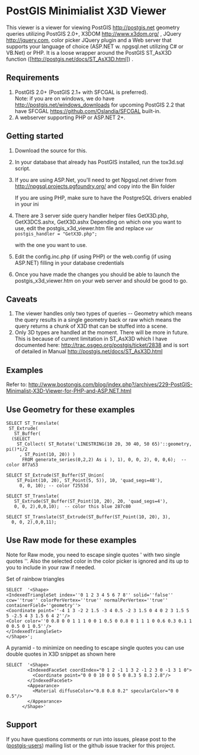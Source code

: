 PostGIS Minimialist X3D Viewer 
================
This viewer is a viewer for viewing PostGIS http://postgis.net geometry queries utilizing PostGIS 2.0+,
 X3DOM http://www.x3dom.org/
, JQuery http://jquery.com, color picker JQuery plugin and a Web server that supports your language of choice (ASP.NET w. npgsql.net utilizing C# or VB.Net)
or PHP.  It is a loose wrapper around the PostGIS ST_AsX3D function ([http://postgis.net/docs/ST_AsX3D.html]) .

Requirements
--------------
 1. PostGIS 2.0+ (PostGIS 2.1+ with SFCGAL is preferred).  
    Note: if you are on windows, we do have http://postgis.net/windows_downloads for upcoming PostGIS 2.2
	that have SFCGAL https://github.com/Oslandia/SFCGAL built-in.
 2. A webserver supporting PHP or ASP.NET 2+.
 
Getting started
---------------
 1. Download the source for this.
 2. In your database that already has PostGIS installed, run the tox3d.sql script.
 3. If you are using ASP.Net, you'll need to get Npgsql.net driver 
    from http://npgsql.projects.pgfoundry.org/ and copy into the Bin folder

	If you are using PHP, make sure to have the PostgreSQL drivers enabled in your ini
 4. There are 3 server side query handler helper files GetX3D.php, GetX3DCS.ashx, GetX3D.ashx
    Depending on which one you want to use, edit the postgis_x3d_viewer.htm file and replace 
	``var postgis_handler = "GetX3D.php";``  
	 
	 with the one you want to use.
	
 5. Edit the config.inc.php (if using PHP) or the web.config (if using ASP.NET) filling in your database credentials
 6. Once you have made the changes you should be able to launch the postgis_x3d_viewer.htm on your web server and should be good to go.

Caveats
--------------- 
 1. The viewer handles only two types of queries -- Geometry which means the query results in a single geometry back
    or raw  which means the query returns a chunk of X3D that can be stuffed into a scene.
 2. Only 3D types are handled at the moment.  There will be more in future.  This is because of current limitation in ST_AsX3D
    which I have documented here: http://trac.osgeo.org/postgis/ticket/2838 and is sort of detailed in Manual
	http://postgis.net/docs/ST_AsX3D.html
	
Examples
----------
Refer to: http://www.bostongis.com/blog/index.php?/archives/229-PostGIS-Minimalist-X3D-Viewer-for-PHP-and-ASP.NET.html

Use Geometry for these examples
--------------------------------
```
SELECT ST_Translate(
 ST_Extrude(
   ST_Buffer(
  (SELECT 
    ST_Collect( ST_Rotate('LINESTRING(10 20, 30 40, 50 65)'::geometry, pi()*i/2
     , ST_Point(10, 20)) ) 
      FROM generate_series(0,2,2) As i ), 1), 0, 0, 2), 0, 0,6);  --color 8f7a53
```

```
SELECT ST_Extrude(ST_Buffer(ST_Union(
    ST_Point(10, 20), ST_Point(5, 5)), 10, 'quad_segs=48'),
     0, 0, 10); -- color f2553d
```

```
SELECT ST_Translate(
   ST_Extrude(ST_Buffer(ST_Point(10, 20), 20, 'quad_segs=4'),
   0, 0, 2),0,0,10);  -- color this blue 287c80
```

```
SELECT ST_Translate(ST_Extrude(ST_Buffer(ST_Point(10, 20), 3), 
  0, 0, 2),0,0,11);
```
  
  
Use Raw mode for these examples
--------------------------------
Note for Raw mode, you need to escape single quotes ' with two single quotes ''.
Also the selected color in the color picker is ignored and its up to you to include in your raw if needed.

Set of rainbow triangles
```
SELECT  '<Shape>
<IndexedTriangleSet index=''0 1 2 3 4 5 6 7 8'' solid=''false'' ccw=''true'' colorPerVertex=''true'' normalPerVertex=''true'' containerField=''geometry''>
<Coordinate point=''-4 1 3 -2 2 1.5 -3 4 0.5 -2 3 1.5 0 4 0 2 3 1.5 5 5 -2.5 4 3 1.5 6 4 2''/>
<Color color=''0 0.8 0 0 1 1 1 0 0 1 0.5 0 0.8 0 1 1 1 0 0.6 0.3 0.1 1 0 0.5 0 1 0.5''/>
</IndexedTriangleSet>
</Shape>';
```

A pyramid - to minimize on needing to escape single quotes you can use double quotes in X3D snippet
as shown here
```
SELECT  '<Shape>
        <IndexedFaceSet coordIndex="0 1 2 -1 1 3 2 -1 2 3 0 -1 3 1 0">
          <Coordinate point="0 0 0 10 0 0 5 0 8.3 5 8.3 2.8"/>
        </IndexedFaceSet>
        <Appearance>
          <Material diffuseColor="0.8 0.8 0.2" specularColor="0 0 0.5"/>
        </Appearance>
      </Shape>'
```

Support
------------
If you have questions comments or run into issues, please post to the ([postgis-users][]) mailing list or the github issue tracker for this project.




[postgis-site]:   http://postgis.net/
[postgis-users]:  http://lists.osgeo.org/mailman/listinfo/postgis-users